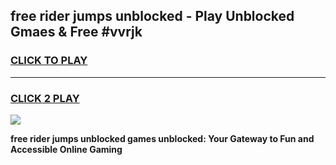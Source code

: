 
## free rider jumps unblocked - Play Unblocked Gmaes & Free #vvrjk
<h3>
<a href="https://news.freeplayer.one?title=free_rider_jumps_unblocked&ref=24F">CLICK TO PLAY</a></h3>
<hr>

<h3>
<a href="https://news.freeplayer.one?title=free_rider_jumps_unblocked&ref=24F">CLICK 2 PLAY</a>
  
</h3>

<a href="https://news.freeplayer.one?title=free_rider_jumps_unblocked&ref=24F/"><img src="https://clearcache.store/games.png"></a>


**free rider jumps unblocked games unblocked: Your Gateway to Fun and Accessible Online Gaming**
